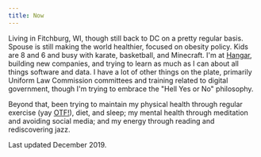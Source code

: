 ```yaml
---
title: Now
---
```


Living in Fitchburg, WI, though still back to DC on a pretty regular basis. Spouse is still making the world healthier, focused on obesity policy. Kids are 8 and 6 and busy with karate, basketball, and Minecraft. I'm at [Hangar](https://hangar.is), building new companies, and trying to learn as much as I can about all things software and data. I have a lot of other things on the plate, primarily Uniform Law Commission committees and training related to digital government, though I'm trying to embrace the "Hell Yes or No" philosophy.

Beyond that, been trying to maintain my physical health through regular exercise (yay [OTF!](https://www.orangetheoryfitness.com/)), diet, and sleep; my mental health through meditation and avoiding social media; and my energy through reading and rediscovering jazz.

Last updated December 2019.
